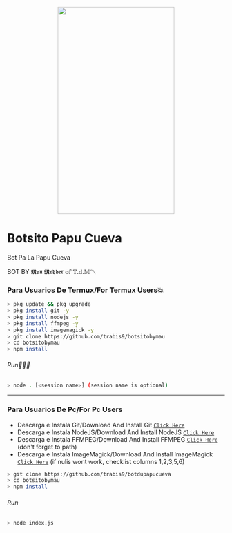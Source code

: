 <p align="center">
<img src="https://media4.giphy.com/media/IbekjrW43xz0XNtpe0/giphy.gif?cid=ecf05e47ga6kdb5istlfdrad9yuw3rz2bv6l29lha8glz35y&rid=giphy.gif&ct=g" width="270" height="480"/>
</p>

# Botsito Papu Cueva
Bot Pa La Papu Cueva

BOT BY 𝕸𝖆𝖚 𝕸𝖔𝖉𝖉𝖊𝖗 𝕠𝕗 𝕋.𝕕.𝕄〽️

### Para Usuarios De Termux/For Termux Users💥
```bash
> pkg update && pkg upgrade
> pkg install git -y
> pkg install nodejs -y
> pkg install ffmpeg -y
> pkg install imagemagick -y
> git clone https://github.com/trabis9/botsitobymau
> cd botsitobymau
> npm install
```
###### Run🏃🏻‍♂️
```bash
> node . [<session name>] (session name is optional)
```

---------

### Para Usuarios De Pc/For Pc Users
* Descarga e Instala Git/Download And Install Git [`Click Here`](https://git-scm.com/downloads) <br>
* Descarga e Instala NodeJS/Download And Install NodeJS [`Click Here`](https://nodejs.org/en/download) <br>
* Descarga e Instala FFMPEG/Download And Install FFMPEG [`Click Here`](https://ffmpeg.org/download.html) (don't forget to path) 
* Descarga e Instala ImageMagick/Download And Install ImageMagick [`Click Here`](https://imagemagick.org/script/download.php) (if nulis wont work,  checklist columns 1,2,3,5,6) 
```bash
> git clone https://github.com/trabis9/botdupapucueva
> cd botsitobymau
> npm install
```
###### Run
```bash
> node index.js
```
